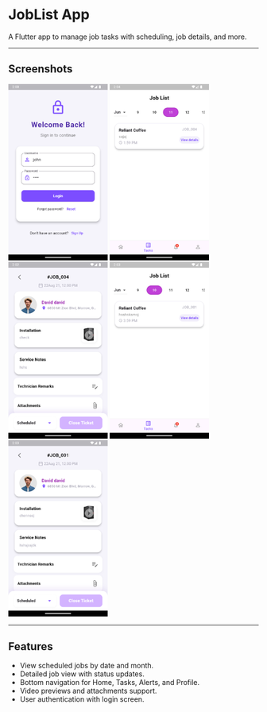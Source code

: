 # JobList App

A Flutter app to manage job tasks with scheduling, job details, and more.

---

## Screenshots

<p float="left">
  <img src="https://github.com/B3g1n3r/JobList/blob/main/sample/Screenshot_1755333011.png" width="200" />
  <img src="https://github.com/B3g1n3r/JobList/blob/main/sample/Screenshot_1755333256.png" width="200" />
  <img src="https://github.com/B3g1n3r/JobList/blob/main/sample/Screenshot_1755333159.png" width="200" />
  <img src="https://github.com/B3g1n3r/JobList/blob/main/sample/Screenshot_1755333236.png" width="200" />
  <img src="https://github.com/B3g1n3r/JobList/blob/main/sample/Screenshot_1755333188.png" width="200" />

</p>

---

## Features

- View scheduled jobs by date and month.
- Detailed job view with status updates.
- Bottom navigation for Home, Tasks, Alerts, and Profile.
- Video previews and attachments support.
- User authentication with login screen.
